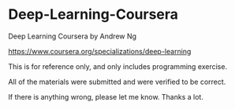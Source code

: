 # Deep-Learning-Coursera
Deep Learning Coursera by Andrew Ng

https://www.coursera.org/specializations/deep-learning

This is for reference only, and only includes programming exercise.

All of the materials were submitted and were verified to be correct. 

If there is anything wrong, please let me know. Thanks a lot.
